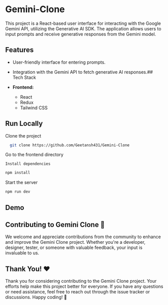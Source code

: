 
# Gemini-Clone

This project is a React-based user interface for interacting with the Google Gemini API, utilizing the Generative AI SDK. The application allows users to input prompts and receive generative responses from the Gemini model.

## Features

- User-friendly interface for entering prompts.
- Integration with the Gemini API to fetch generative AI responses.## Tech Stack

- **Frontend:**
  - React
  - Redux
  - Tailwind CSS
## Run Locally

Clone the project

```bash
  git clone https://github.com/Geetansh431/Gemini-Clone
```

Go to the frontend directory 

```
Install dependencies
```

```bash
npm install
```

Start the server

```bash
npm run dev
```


## Demo


## Contributing to Gemini Clone 🤝

We welcome and appreciate contributions from the community to enhance and improve the Gemini Clone project. Whether you're a developer, designer, tester, or someone with valuable feedback, your input is invaluable to us.

## Thank You! ❤️

Thank you for considering contributing to the Gemini Clone project. Your efforts help make this project better for everyone. If you have any questions or need assistance, feel free to reach out through the issue tracker or discussions. Happy coding! 🤩

